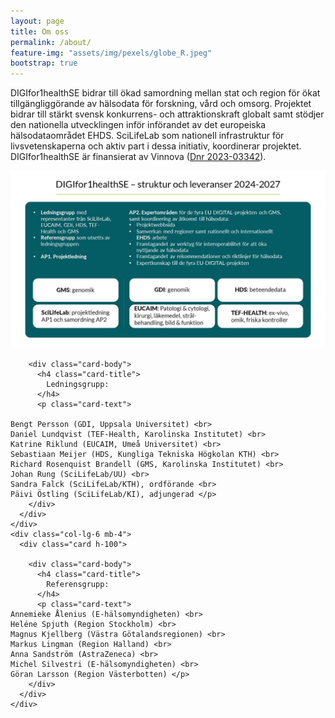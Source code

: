 ```yaml
---
layout: page
title: Om oss
permalink: /about/
feature-img: "assets/img/pexels/globe_R.jpeg"
bootstrap: true
---
```

DIGIfor1healthSE bidrar till ökad samordning mellan stat och region för ökat tillgängliggörande av hälsodata för forskning, vård och omsorg. Projektet  bidrar till stärkt svensk konkurrens- och attraktionskraft globalt samt stödjer den nationella utvecklingen inför införandet av det europeiska hälsodataområdet EHDS. SciLifeLab som nationell infrastruktur för livsvetenskaperna och aktiv part i dessa initiativ, koordinerar projektet. DIGIfor1healthSE är finansierat av Vinnova (<a href="https://www.vinnova.se/p/for-effektivt-och-hallbart-nyttjande-av-halsodata-genom-integrering-av-digital-projekten-och-gms-i-sverige/?_t_id=bg624RHslRuoHiqzodAX4w%3d%3d&_t_uuid=me0KwTSHQ5KfGmS1gVIGjg&_t_q=h%c3%a4lsodata&_t_tags=language%3asv%2csiteid%3a6a0eda26-a5be-4f47-a778-b9393a63f812%2candquerymatch&_t_hit.id=Vinnova_Models_Pages_ProjectPage/_7faa63d5-f0dd-40bc-8f2e-4d96ff23c1c0_sv&_t_hit.pos=2">Dnr 2023-03342</a>).

<img src="assets/img/Picture_Om_Oss.jpg" />

  <!-- Page Content -->
<div class="container">

  <div class="row">
    <div class="col-lg-6 mb-4">
      <div class="card h-100">
        
        <div class="card-body">
          <h4 class="card-title">
            Ledningsgrupp:
          </h4>
          <p class="card-text">

    Bengt Persson (GDI, Uppsala Universitet) <br>
    Daniel Lundqvist (TEF-Health, Karolinska Institutet) <br>
    Katrine Riklund (EUCAIM, Umeå Universitet) <br>
    Sebastiaan Meijer (HDS, Kungliga Tekniska Högkolan KTH) <br>
    Richard Rosenquist Brandell (GMS, Karolinska Institutet) <br>
    Johan Rung (SciLifeLab/UU) <br> 
    Sandra Falck (SciLifeLab/KTH), ordförande <br>
    Päivi Östling (SciLifeLab/KI), adjungerad </p>
        </div>
      </div>
    </div>
    <div class="col-lg-6 mb-4">
      <div class="card h-100">
        
        <div class="card-body">
          <h4 class="card-title">
            Referensgrupp:
          </h4>
          <p class="card-text">
    Annemieke Ålenius (E-hälsomyndigheten) <br>
    Heléne Spjuth (Region Stockholm) <br>
    Magnus Kjellberg (Västra Götalandsregionen) <br>
    Markus Lingman (Region Halland) <br>
    Anna Sandström (AstraZeneca) <br>
    Michel Silvestri (E-hälsomyndigheten) <br>
    Göran Larsson (Region Västerbotten) </p>
        </div>
      </div>
    </div>
   
  </div>
  <!-- /.row -->

</div>
<!-- /.container --> 

